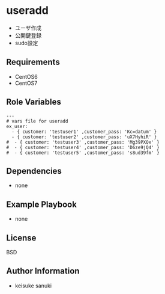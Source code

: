 useradd
=========

- ユーザ作成
- 公開鍵登録
- sudo設定

Requirements
------------

- CentOS6
- CentOS7

Role Variables
--------------

```
---
# vars file for useradd
ex_user:
  - { customer: 'testuser1' ,customer_pass: 'Kc=datum' }
  - { customer: 'testuser2' ,customer_pass: 'uX7HyhiR' }
#  - { customer: 'testuser3' ,customer_pass: 'Mg39PXQx' }
#  - { customer: 'testuser4' ,customer_pass: 'D6ze9jQ4' }
#  - { customer: 'testuser5' ,customer_pass: 's8ud39fm' }
```

Dependencies
------------

- none

Example Playbook
----------------

- none

License
-------

BSD

Author Information
------------------

- keisuke sanuki 
